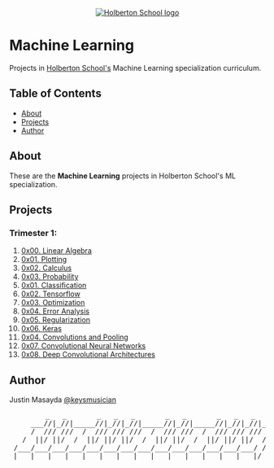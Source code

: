 <p align="center">
  <a href=#>
    <img src="https://intranet.hbtn.io/assets/holberton-logo-full-black-157ccfa3d2134776c1e3f78c0fe682968e8848b64fcacc6187976044f75f35a8.png" alt="Holberton School logo">
  </a>
</p>

# Machine Learning
Projects in [Holberton School's](https://www.holbertonschool.com/) Machine Learning specialization curriculum.

## Table of Contents
* [About](#about)
* [Projects](#projects)
* [Author](#author)

## About
These are the **Machine Learning** projects in Holberton School's ML specialization.

## Projects
### Trimester 1:
1. [0x00. Linear Algebra](https://github.com/keysmusician/holbertonschool-machine_learning/tree/main/math/0x00-linear_algebra)
2. [0x01. Plotting](https://github.com/keysmusician/holbertonschool-machine_learning/tree/main/math/0x01-plotting)
3. [0x02. Calculus](https://github.com/keysmusician/holbertonschool-machine_learning/tree/main/math/0x02-calculus)
4. [0x03. Probability](https://github.com/keysmusician/holbertonschool-machine_learning/tree/main/math/0x03-probability)
5. [0x01. Classification](https://github.com/keysmusician/holbertonschool-machine_learning/tree/main/supervised_learning/0x01-classification)
6. [0x02. Tensorflow](https://github.com/keysmusician/holbertonschool-machine_learning/tree/main/supervised_learning/0x02-tensorflow)
7. [0x03. Optimization](https://github.com/keysmusician/holbertonschool-machine_learning/tree/main/supervised_learning/0x03-optimization)
8. [0x04. Error Analysis](https://github.com/keysmusician/holbertonschool-machine_learning/tree/main/supervised_learning/0x04-error_analysis)
9. [0x05. Regularization](https://github.com/keysmusician/holbertonschool-machine_learning/tree/main/supervised_learning/0x05-regularization)
10. [0x06. Keras](https://github.com/keysmusician/holbertonschool-machine_learning/tree/main/supervised_learning/0x06-keras)
11. [0x04. Convolutions and Pooling](https://github.com/keysmusician/holbertonschool-machine_learning/tree/main/math/0x04-convolutions_and_pooling)
12. [0x07. Convolutional Neural Networks](https://github.com/keysmusician/holbertonschool-machine_learning/tree/main/supervised_learning/0x07-cnn)
13. [0x08. Deep Convolutional Architectures](https://github.com/keysmusician/holbertonschool-machine_learning/tree/main/supervised_learning/0x08-deep_cnns)

## Author
Justin Masayda [@keysmusician](https://github.com/keysmusician)
<pre align="center">
      _   _       _   _   _       _   _       _   _   _
     ___//|_//|_____//|_//|_//|_____//|_//|_____//|_//|_//|___
     /  /// ///  /  /// /// ///  /  /// ///  /  /// /// ///  / |
   /  ||/ ||/  /  ||/ ||/ ||/  /  ||/ ||/  /  ||/ ||/ ||/  / /
 /___/___/___/___/___/___/___/___/___/___/___/___/___/___/ /
|___|___|___|___|___|___|___|___|___|___|___|___|___|___|/
</pre>
<p><span style="font-family: 'Lucida Console'; line-height: 14px; font-size: 14px; display: inline-block;">&nbsp;</span></p>
